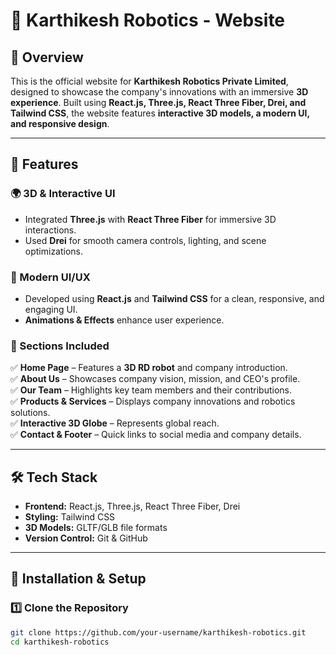 # 🚀 Karthikesh Robotics -  Website  

## 🌟 Overview  
This is the official website for **Karthikesh Robotics Private Limited**, designed to showcase the company's innovations with an immersive **3D experience**. Built using **React.js, Three.js, React Three Fiber, Drei, and Tailwind CSS**, the website features **interactive 3D models, a modern UI, and responsive design**.  

---

## 🔹 Features  

### 🌍 3D & Interactive UI  
- Integrated **Three.js** with **React Three Fiber** for immersive 3D interactions.  
- Used **Drei** for smooth camera controls, lighting, and scene optimizations.  

### 🎨 Modern UI/UX  
- Developed using **React.js** and **Tailwind CSS** for a clean, responsive, and engaging UI.  
- **Animations & Effects** enhance user experience.  

### 📌 Sections Included  
✅ **Home Page** – Features a **3D RD robot** and company introduction.  
✅ **About Us** – Showcases company vision, mission, and CEO's profile.  
✅ **Our Team** – Highlights key team members and their contributions.  
✅ **Products & Services** – Displays company innovations and robotics solutions.  
✅ **Interactive 3D Globe** – Represents global reach.  
✅ **Contact & Footer** – Quick links to social media and company details.  

---

## 🛠️ Tech Stack  

- **Frontend:** React.js, Three.js, React Three Fiber, Drei  
- **Styling:** Tailwind CSS  
- **3D Models:** GLTF/GLB file formats  
- **Version Control:** Git & GitHub  

---

## 🚀 Installation & Setup  

### 1️⃣ Clone the Repository  
```sh
git clone https://github.com/your-username/karthikesh-robotics.git
cd karthikesh-robotics
```
